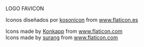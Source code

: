 LOGO FAVICON <div>Iconos diseñados por <a href="https://www.flaticon.es/autores/kosonicon" title="kosonicon">kosonicon</a> from <a href="https://www.flaticon.es/" title="Flaticon">www.flaticon.es</a></div>

<div>Icons made by <a href="https://www.flaticon.com/authors/konkapp" title="Konkapp">Konkapp</a> from <a href="https://www.flaticon.com/" title="Flaticon">www.flaticon.com</a></div>

<div>Icons made by <a href="https://www.flaticon.com/authors/surang" title="surang">surang</a> from <a href="https://www.flaticon.com/" title="Flaticon">www.flaticon.com</a></div>
